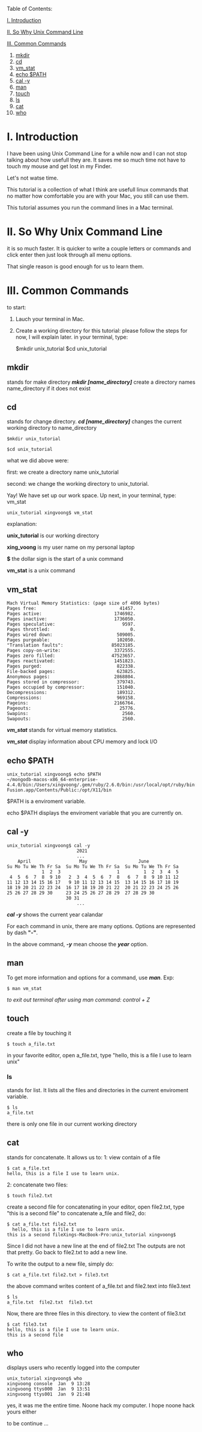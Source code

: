 ﻿Table of Contents:
 
[I. Introduction](#i-introduction)

[II. So Why Unix Command Line](#ii-so-why-unix-command-line)

[III. Common Commands](#iii-common-commands)
	

 1. [mkdir](#mkdir)
 2. [cd](#cd)
 3. [vm_stat](#vm_stat)
 4. [echo $PATH](#echo-path)
 5. [cal -y](#cal--y)
 6. [man](#man)
 7. [touch](#touch)
 8. [ls](#ls)
 9. [cat](#cat)
 10. [who](#who)
# I. Introduction
I have been using Unix Command Line for a while now and I can not stop talking about how usefull they are.  It saves me so much time not have to touch my mouse and get lost in my Finder.

Let's not watse time.

This tutorial is a collection of what I think are usefull linux commands that no matter how comfortable you are with your Mac, you still can use them.

This tutorial assumes you run the command lines in a Mac terminal.  
# II. So Why Unix Command Line 
it is so much faster.  It is quicker to write a couple letters or commands and click enter then just look through all menu options.

That single reason is good enough for us to learn them.
# III. Common Commands 
to start:
1. Lauch your terminal in Mac.
2. Create a working directory for this tutorial:
	please follow the steps for now, I will explain later.
	in your terminal, type:
	
    $mkdir unix_tutorial
    $cd unix_tutorial

## mkdir
stands for make directory
***mkdir [name_directory]***  create a directory names name_directory if it does not exist

## cd
stands for change directory. 
***cd [name_directory]*** changes the current working directory to name_directory

    $mkdir unix_tutorial
    
    $cd unix_tutorial

what we did above were:

first: we create a directory name unix_tutorial

second: we change the working directory to unix_tutorial.

Yay!  We have set up our work space.
Up next, in your terminal, type: vm_stat

    unix_tutorial xingvoong$ vm_stat
   explanation:
   
   **unix_tutorial** is our working directory
   
   **xing_voong** is my user name on my personal laptop
   
   **$** the dollar sign is the start of a unix command
   
   **vm_stat** is a unix command

## vm_stat
    Mach Virtual Memory Statistics: (page size of 4096 bytes)
    Pages free:                               41457.
    Pages active:                           1746982.
    Pages inactive:                         1736050.
    Pages speculative:                         9597.
    Pages throttled:                              0.
    Pages wired down:                        509005.
    Pages purgeable:                         102050.
    "Translation faults":                  85023185.
    Pages copy-on-write:                    3372555.
    Pages zero filled:                     47523657.
    Pages reactivated:                      1451823.
    Pages purged:                            822338.
    File-backed pages:                       623825.
    Anonymous pages:                        2868804.
    Pages stored in compressor:              379743.
    Pages occupied by compressor:            151040.
    Decompressions:                          189312.
    Compressions:                            969158.
    Pageins:                                2166764.
    Pageouts:                                 25776.
    Swapins:                                   2560.
    Swapouts:                                  2560.

***vm_stat*** stands for virtual memory statistics.

***vm_stat*** display information about CPU memory and lock I/O

## echo $PATH

    unix_tutorial xingvoong$ echo $PATH
    ~/mongodb-macos-x86_64-enterprise-4.4.0/bin:/Users/xingvoong/.gem/ruby/2.6.0/bin:/usr/local/opt/ruby/bin:/usr/local/opt/ruby/bin:/Library/Frameworks/Python.framework/Versions/3.6/bin:/anaconda/bin:/bin:/sbin:Users/bin:/Users/local/sbin:/Users/local/bin:/usr/local/bin:/usr/bin:/bin:/usr/sbin:/sbin:/Applications/VMware Fusion.app/Contents/Public:/opt/X11/bin

$PATH is a enviroment variable.

echo $PATH displays the enviroment variable that you are currently on.

## cal -y

    unix_tutorial xingvoong$ cal -y
                              2021
                              ...
        April                  May                   June          
    Su Mo Tu We Th Fr Sa  Su Mo Tu We Th Fr Sa  Su Mo Tu We Th Fr Sa  
                 1  2  3                     1         1  2  3  4  5  
     4  5  6  7  8  9 10   2  3  4  5  6  7  8   6  7  8  9 10 11 12  
    11 12 13 14 15 16 17   9 10 11 12 13 14 15  13 14 15 16 17 18 19  
    18 19 20 21 22 23 24  16 17 18 19 20 21 22  20 21 22 23 24 25 26  
    25 26 27 28 29 30     23 24 25 26 27 28 29  27 28 29 30           
                          30 31 
                              ... 

  
           

***cal -y*** shows the current year calandar

For each command in unix, there are many options.  Options are represented by dash **"-"**.

In the above command, ***-y*** mean choose the ***year*** option.


## man
To get more information and options for a command, use ***man***.
Exp:

    $ man vm_stat 
*to exit out terminal after using man command: control + Z*

## touch
create a file by touching it

    $ touch a_file.txt
   in your favorite editor, open a_file.txt, type "hello, this is a file I use to learn unix"
### ls
stands for list.  It lists all the files and directories in the current enviroment variable.

    $ ls
    a_file.txt
   there is only one file in our current working directory
## cat
 stands for concatenate.  It allows us to:
 1: view contain of a file
 
    $ cat a_file.txt
    hello, this is a file I use to learn unix.
   
   2: concatenate two files:
   
    $ touch file2.txt
   
   create a second file for concatenating
   in your editor, open file2.txt, type "this is a second file"
   to concatenate a_file and file2, do:
   
	$ cat a_file.txt file2.txt
      hello, this is a file I use to learn unix.
    this is a second fileXings-MacBook-Pro:unix_tutorial xingvoong$
  Since I did not have a new line at the end of file2.txt
  The outputs are not that pretty.
  Go back to file2.txt to add a new line. 
  
  To write the output to a new file, simply do:
  
    $ cat a_file.txt file2.txt > file3.txt
  the above command writes content of a_file.txt and file2.text into file3.text
  
    $ ls
    a_file.txt  file2.txt  file3.txt
 Now, there are three files in this directory.
 to view the content of file3.txt
 

    $ cat file3.txt
    hello, this is a file I use to learn unix.
    this is a second file
## who
displays users who recently logged into the computer

    unix_tutorial xingvoong$ who
    xingvoong console  Jan  9 13:28
    xingvoong ttys000  Jan  9 13:51
    xingvoong ttys001  Jan  9 21:48
yes, it was me the entire time.  Noone hack my computer.  I hope noone hack yours either
 
 to be continue ... 
